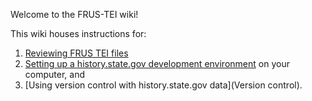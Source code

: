 Welcome to the FRUS-TEI wiki!

This wiki houses instructions for:

1. [Reviewing FRUS TEI files](Reviewing-FRUS-TEI)
1. [Setting up a history.state.gov development environment](Setup) on your computer, and 
1. [Using version control with history.state.gov data](Version control).